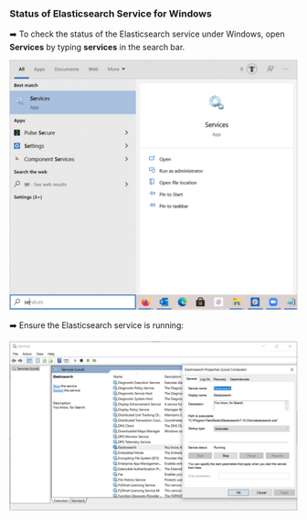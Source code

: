 ### Status of Elasticsearch Service for Windows

➡️ To check the status of the Elasticsearch service under Windows, open **Services** by typing **services** in the search bar.

![Image: Status of Elasticsearch Service for Windows](images/image_health_check_windows_open_services_to_check_elasticsearch.png)

➡️ Ensure the Elasticsearch service is running:

![Image: Ensure Elasticsearch Service is Running](images/image_health_check_windows_confirm_elasticsearch_is_running.png)

